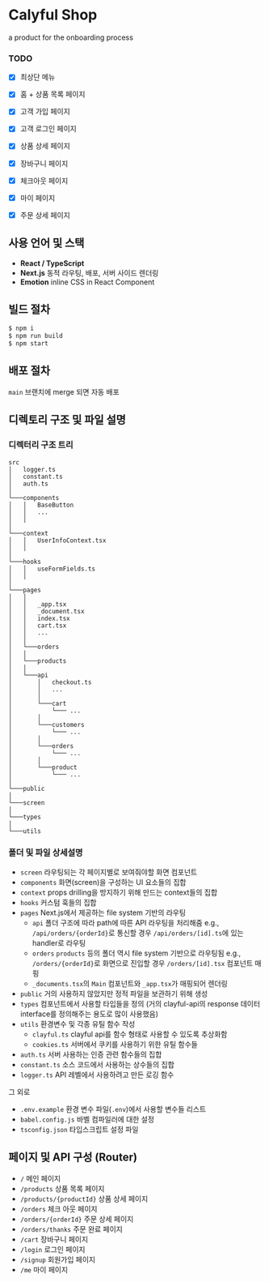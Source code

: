 # Calyful Shop
a product for the onboarding process

### TODO
- [x] 최상단 메뉴
- [x] 홈 + 상품 목록 페이지
- [x] 고객 가입 페이지
- [x] 고객 로그인 페이지
- [x] 상품 상세 페이지
- [x] 장바구니 페이지 
- [x] 체크아웃 페이지
- [x] 마이 페이지
- [x] 주문 상세 페이지


## 사용 언어 및 스택

- **React / TypeScript**
- **Next.js** 동적 라우팅, 배포, 서버 사이드 렌더링
- **Emotion** inline CSS in React Component

## 빌드 절차


```sh
$ npm i
$ npm run build
$ npm start
```


## 배포 절차


`main` 브랜치에 merge 되면 자동 배포


## 디렉토리 구조 및 파일 설명

### 디렉터리 구조 트리
```
src
│   logger.ts
│   constant.ts
│   auth.ts
│
└───components
│   │   BaseButton
│   │   ...
│   │
│   
└───context
│   │   UserInfoContext.tsx
│   │
│   
└───hooks
│   │   useFormFields.ts
│   │
│   
└───pages
│   │   
│   │   _app.tsx
│   │   _document.tsx
│   │   index.tsx
│   │   cart.tsx
│   │   ...
│   │
│   └───orders
│   │
│   └───products
│   │
│   └───api
│       │   checkout.ts
│       │   ...
│       │
│       └───cart
│           └─── ...
│       │
│       └───customers
│           └─── ...
│       │
│       └───orders
│           └─── ...
│       │
│       └───product
│           └─── ...
│      
└───public
│       
└───screen
│       
└───types
│       
└───utils
```

### 폴더 및 파일 상세설명

- `screen` 라우팅되는 각 페이지별로 보여줘야할 화면 컴포넌트
- `components` 화면(screen)을 구성하는 UI 요소들의 집합
- `context` props drilling을 방지하기 위해 만드는 context들의 집합
- `hooks` 커스텀 훅들의 집합
- `pages` Next.js에서 제공하는 file system 기반의 라우팅
  - `api` 폴더 구조에 따라 path에 따른 API 라우팅을 처리해줌 
  e.g., `/api/orders/{orderId}`로 통신할 경우 `/api/orders/[id].ts`에 있는 handler로 라우팅
  - `orders` `products` 등의 폴더 역시 file system 기반으로 라우팅됨
  e.g., `/orders/{orderId}`로 화면으로 진입할 경우 `/orders/[id].tsx` 컴포넌트 매핑
  - `_documents.tsx`의 `Main` 컴포넌트와 `_app.tsx`가 매핑되어 렌더링
- `public` 거의 사용하지 않았지만 정적 파일을 보관하기 위해 생성
- `types` 컴포넌트에서 사용할 타입들을 정의 (거의 clayful-api의 response 데이터 interface를 정의해주는 용도로 많이 사용했음)
- `utils` 환경변수 및 각종 유틸 함수 작성
  - `clayful.ts` clayful api를 함수 형태로 사용할 수 있도록 추상화함
  - `cookies.ts` 서버에서 쿠키를 사용하기 위한 유틸 함수들
- `auth.ts` 서버 사용하는 인증 관련 함수들의 집합
- `constant.ts` 소스 코드에서 사용하는 상수들의 집합
- `logger.ts` API 레벨에서 사용하려고 만든 로깅 함수

그 외로
- `.env.example` 환경 변수 파일(`.env`)에서 사용할 변수들 리스트
- `babel.config.js` 바벨 컴파일러에 대한 설정
- `tsconfig.json` 타입스크립트 설정 파일

## 페이지 및 API 구성 (Router)

- `/` 메인 페이지
- `/products` 상품 목록 페이지
- `/products/{productId}` 상품 상세 페이지
- `/orders` 체크 아웃 페이지
- `/orders/{orderId}` 주문 상세 페이지
- `/orders/thanks` 주문 완료 페이지
- `/cart` 장바구니 페이지
- `/login` 로그인 페이지
- `/signup` 회원가입 페이지
- `/me` 마이 페이지

